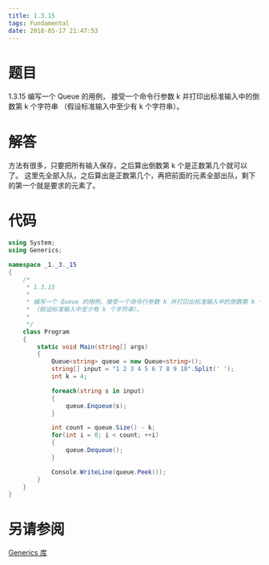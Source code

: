 ```yaml
---
title: 1.3.15
tags: Fundamental
date: 2018-05-17 21:47:53
---
```


# 题目

1.3.15
编写一个 Queue 的用例，
接受一个命令行参数 k 并打印出标准输入中的倒数第 k 个字符串 （假设标准输入中至少有 k 个字符串）。

# 解答

方法有很多，只要把所有输入保存，之后算出倒数第 k 个是正数第几个就可以了。
这里先全部入队，之后算出是正数第几个，再把前面的元素全部出队，剩下的第一个就是要求的元素了。

# 代码

```csharp
using System;
using Generics;

namespace _1._3._15
{
    /*
     * 1.3.15
     * 
     * 编写一个 Queue 的用例，接受一个命令行参数 k 并打印出标准输入中的倒数第 k 个字符串
     * （假设标准输入中至少有 k 个字符串）。
     * 
     */
    class Program
    {
        static void Main(string[] args)
        {
            Queue<string> queue = new Queue<string>();
            string[] input = "1 2 3 4 5 6 7 8 9 10".Split(' ');
            int k = 4;

            foreach(string s in input)
            {
                queue.Enqueue(s);
            }

            int count = queue.Size() - k;
            for(int i = 0; i < count; ++i)
            {
                queue.Dequeue();
            }

            Console.WriteLine(queue.Peek());
        }
    }
}
```

# 另请参阅

[Generics 库](https://alg4.ikesnowy.com/docs/api/Generics.html)